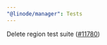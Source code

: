 ```yaml
---
"@linode/manager": Tests
---
```


Delete region test suite ([#11780](https://github.com/linode/manager/pull/11780))
